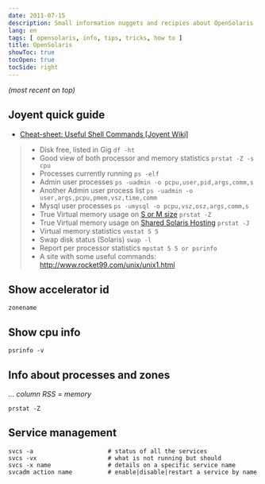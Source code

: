 ```yaml
---
date: 2011-07-15
description: Small information nuggets and recipies about OpenSolaris
lang: en
tags: [ opensolaris, info, tips, tricks, how to ]
title: OpenSolaris
showToc: true
tocOpen: true
tocSide: right
---
```


<!--more-->

*(most recent on top)*

## Joyent quick guide

* [Cheat-sheet: Useful Shell Commands [Joyent Wiki]](http://wiki.joyent.com/accelerators:kb:shell-cheatsheet)

> * Disk free, listed in Gig `df -ht`
> * Good view of both processor and memory statistics `prstat -Z -s cpu`
> * Processes currently running `ps -elf`
> * Admin user processes `ps -uadmin -o pcpu,user,pid,args,comm,s`
> * Another Admin user process list `ps -uadmin -o user,args,pcpu,pmem,vsz,time,comm`
> * Mysql user processes `ps -umysql -o pcpu,vsz,osz,args,comm,s`
> * True Virtual memory usage on [S or M size](https://web.archive.org/web/20100115191521/http://discuss.joyent.com/viewtopic.php?pid=146936#p146936) `prstat -Z`
> * True Virtual memory usage on [Shared Solaris Hosting](https://web.archive.org/web/20100115191521/http://discuss.joyent.com/viewtopic.php?pid=146936#p146936) `prstat -J`
> * Virtual memory statistics `vmstat 5 5`
> * Swap disk status (Solaris) `swap -l`
> * Report per processor statistics `mpstat 5 5 or psrinfo`
> * A site with some useful commands: <http://www.rocket99.com/unix/unix1.html>

## Show accelerator id

```shell
zonename
```

## Show cpu info

```shell
psrinfo -v
```

## Info about processes and zones

*… column RSS = memory*

```shell
prstat -Z
```

## Service management

```shell
svcs -a                     # status of all the services
svcs -vx                    # what is not running but should
svcs -x name                # details on a specific service name
svcadm action name          # enable|disable|restart a service by name
```
